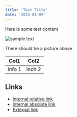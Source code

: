 ```yaml
---
title: 'Test Title'
date: '2023-03-09'
---
```

Here is some test content

![sample text](/images/profile.jpg)

There should be a picture above

|Col1|Col2|
|---|---|
|Info 1|Inch 2|

## Links 

* [Internal relative link](ssg-ssr)
* [Internal absolute link](/posts/ssg-ssr)
* [External link](https://dev.to/jameswallis/how-to-use-the-remark-markdown-converters-with-next-js-projects-a8a)
